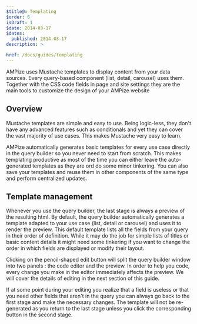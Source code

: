 ```yaml
---
$title@: Templating
$order: 6
isDraft: 1
$date: 2014-03-17
$dates:
  published: 2014-03-17
description: >

href: /docs/guides/templating
---
```

<p>AMPize uses Mustache templates to display content from your data sources. Every query-based component (list, detail, carousel) uses them. Together with the CSS code fields in page and site settings they are the main tools to customize the design of your AMPize website</p>
<h2 class="mt4 mb4">Overview</h2>
<p>Mustache templates are simple and easy to use. Being logic-less, they don't have any advanced features such as conditionals and yet they can cover the vast majority of use cases. This makes Mustache very easy to learn.</p>
<p>AMPize automatically generates basic templates for every use case directly in the query builder so you never need to start from scratch. This makes templating productive as most of the time you can either leave the auto-generated templates as they are ord do some minor tinkering. You can also save your templates and reuse them in other components of the same type and perform centralized updates.</p> 
<h2 class="mt4 mb4">Template management</h2>
<p>Whenever you use the query builder, the last stage is always a preview of the resulting html. By default, the query builder automatically generates a template adapted to your use case (list, detail or carousel) and uses it to render the preview. This default template lists all the fields from your query in their order of definition. While it may do the job for simple lists of titles or basic content details it might need some tinkering if you want to change the order in which fields are displayed or modify their layout.</p>
<p>Clicking on the pencil-shaped edit button will split the query builder window into two panels : the code editor and the preview. In order to help you code, every change you make in the editor immediately affects the preview. We will cover the details of editing in the next section of this guide. </p>
<p>If at some point during your editing you realize that a field is useless or that you need other fields that aren't in the query you can always go back to the first stage and make the necessary changes. The template will not be re-generated as you return to the last stage unless you click the corresponding button in the second stage.</p>

